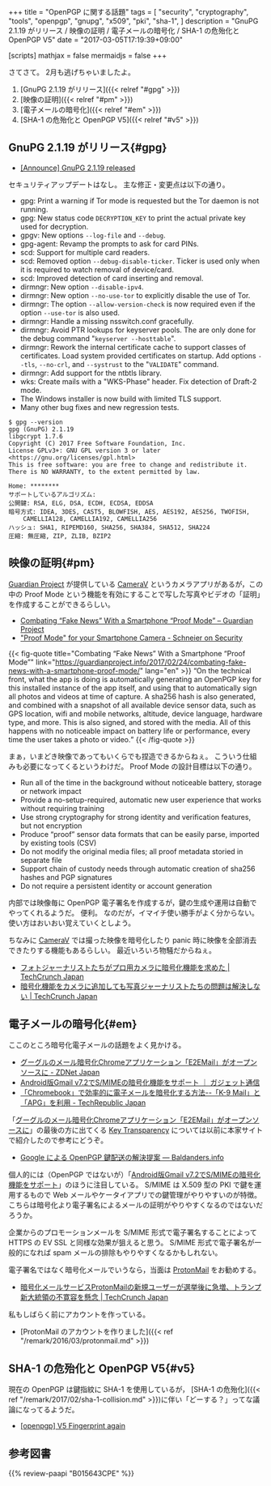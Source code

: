 +++
title = "OpenPGP に関する話題"
tags = [
  "security",
  "cryptography",
  "tools",
  "openpgp",
  "gnupg",
  "x509",
  "pki",
  "sha-1",
]
description = "GnuPG 2.1.19 がリリース / 映像の証明 / 電子メールの暗号化 / SHA-1 の危殆化と OpenPGP V5"
date = "2017-03-05T17:19:39+09:00"

[scripts]
  mathjax = false
  mermaidjs = false
+++

さてさて。
2月も逃げちゃいましたよ。

1. [GnuPG 2.1.19 がリリース]({{< relref "#gpg" >}})
1. [映像の証明]({{< relref "#pm" >}})
1. [電子メールの暗号化]({{< relref "#em" >}})
1. [SHA-1 の危殆化と OpenPGP V5]({{< relref "#v5" >}})

## GnuPG 2.1.19 がリリース{#gpg}

- [[Announce] GnuPG 2.1.19 released](https://lists.gnupg.org/pipermail/gnupg-announce/2017q1/000402.html)

セキュリティアップデートはなし。
主な修正・変更点は以下の通り。

* gpg: Print a warning if Tor mode is requested but the Tor daemon is not running.
* gpg: New status code `DECRYPTION_KEY` to print the actual private key used for decryption.
* gpgv: New options `--log-file` and `--debug`.
* gpg-agent: Revamp the prompts to ask for card PINs.
* scd: Support for multiple card readers.
* scd: Removed option `--debug-disable-ticker`.  Ticker is used only when it is required to watch removal of device/card.
* scd: Improved detection of card inserting and removal.
* dirmngr: New option `--disable-ipv4`.
* dirmngr: New option `--no-use-tor` to explicitly disable the use of Tor.
* dirmngr: The option `--allow-version-check` is now required even if the option `--use-tor` is also used.
* dirmngr: Handle a missing nsswitch.conf gracefully.
* dirmngr: Avoid PTR lookups for keyserver pools.  The are only done for the debug command "`keyserver --hosttable`".
* dirmngr: Rework the internal certificate cache to support classes of certificates.  Load system provided certificates on startup.  Add options `--tls`, `--no-crl`, and `--systrust` to the "`VALIDATE`" command.
* dirmngr: Add support for the ntbtls library.
* wks: Create mails with a "WKS-Phase" header.  Fix detection of Draft-2 mode.
* The Windows installer is now build with limited TLS support.
* Many other bug fixes and new regression tests.

```text
$ gpg --version
gpg (GnuPG) 2.1.19
libgcrypt 1.7.6
Copyright (C) 2017 Free Software Foundation, Inc.
License GPLv3+: GNU GPL version 3 or later <https://gnu.org/licenses/gpl.html>
This is free software: you are free to change and redistribute it.
There is NO WARRANTY, to the extent permitted by law.

Home: ********
サポートしているアルゴリズム:
公開鍵: RSA, ELG, DSA, ECDH, ECDSA, EDDSA
暗号方式: IDEA, 3DES, CAST5, BLOWFISH, AES, AES192, AES256, TWOFISH,
    CAMELLIA128, CAMELLIA192, CAMELLIA256
ハッシュ: SHA1, RIPEMD160, SHA256, SHA384, SHA512, SHA224
圧縮: 無圧縮, ZIP, ZLIB, BZIP2
```

## 映像の証明{#pm}

[Guardian Project] が提供している [CameraV] というカメラアプリがあるが，この中の Proof Mode という機能を有効にすることで写した写真やビデオの「証明」を作成することができるらしい。

- [Combating “Fake News” With a Smartphone “Proof Mode” – Guardian Project](https://guardianproject.info/2017/02/24/combating-fake-news-with-a-smartphone-proof-mode/)
- ["Proof Mode" for your Smartphone Camera - Schneier on Security](https://www.schneier.com/blog/archives/2017/03/proof_mode_for_.html)

{{< fig-quote title="Combating “Fake News” With a Smartphone “Proof Mode”" link="https://guardianproject.info/2017/02/24/combating-fake-news-with-a-smartphone-proof-mode/" lang="en" >}}
<q>On the technical front, what the app is doing is automatically generating an OpenPGP key for this installed instance of the app itself, and using that to automatically sign all photos and videos at time of capture. A sha256 hash is also generated, and combined with a snapshot of all available device sensor data, such as GPS location, wifi and mobile networks, altitude,  device language, hardware type, and more. This is also signed, and stored with the media. All of this happens with no noticeable impact on battery life or performance, every time the user takes a photo or video.</q>
{{< /fig-quote >}}

まぁ，いまどき映像であってもいくらでも捏造できるからねぇ。
こういう仕組みも必要になってくるというわけだ。
Proof Mode の設計目標は以下の通り。

- Run all of the time in the background without noticeable battery, storage or network impact
- Provide a no-setup-required, automatic new user experience that works without requiring training
- Use strong cryptography for strong identity and verification features, but not encryption
- Produce “proof” sensor data formats that can be easily parse, imported by existing tools (CSV)
- Do not modify the original media files; all proof metadata storied in separate file
- Support chain of custody needs through automatic creation of sha256 hashes and PGP signatures
- Do not require a persistent identity or account generation

内部では映像毎に OpenPGP 電子署名を作成するが，鍵の生成や運用は自動でやってくれるようだ。
便利。
なのだが，イマイチ使い勝手がよく分からない。
使い方はおいおい覚えていくとしよう。

ちなみに [CameraV] では撮った映像を暗号化したり panic 時に映像を全部消去できたりする機能もあるらしい。
最近いろいろ物騒だからねぇ。

- [フォトジャーナリストたちがプロ用カメラに暗号化機能を求めた | TechCrunch Japan](https://techcrunch.com/2016/12/14/photojournalists-demand-encryption-light-is-giving-it-to-them/)
- [暗号化機能をカメラに追加しても写真ジャーナリストたちの問題は解決しない | TechCrunch Japan](https://techcrunch.com/2016/12/14/onpx-n-ovg-onpx-n-ovg-zber/)

## 電子メールの暗号化{#em}

ここのところ暗号化電子メールの話題をよく見かける。

- [グーグルのメール暗号化Chromeアプリケーション「E2EMail」がオープンソースに - ZDNet Japan](https://japan.zdnet.com/article/35097359/)
- [Android版Gmail v7.2でS/MIMEの暗号化機能をサポート ｜ ガジェット通信](http://getnews.jp/archives/1638152)
- [「Chromebook」で効率的に電子メールを暗号化する方法--「K-9 Mail」と「APG」を利用 - TechRepublic Japan](https://japan.techrepublic.com/article/35097236.htm)

「[グーグルのメール暗号化Chromeアプリケーション「E2EMail」がオープンソースに](https://japan.zdnet.com/article/35097359/)」の最後の方に出てくる [Key Transparency](https://security.googleblog.com/2017/01/security-through-transparency.html "Google Online Security Blog: Security Through Transparency") については以前に本家サイトで紹介したので参考にどうぞ。

- [Google による OpenPGP 鍵配送の解決提案 — Baldanders.info](https://baldanders.info/blog/000785/)

個人的には（OpenPGP ではないが）「[Android版Gmail v7.2でS/MIMEの暗号化機能をサポート](http://getnews.jp/archives/1638152)」のほうに注目している。
S/MIME は X.509 型の PKI で鍵を運用するもので Web メールやケータイアプリでの鍵管理がやりやすいのが特徴。
こちらは暗号化より電子署名によるメールの証明がやりやすくなるのではないだろうか。

企業からのプロモーションメールを S/MIME 形式で電子署名することによって HTTPS の EV SSL と同様な効果が狙えると思う。
S/MIME 形式で電子署名が一般的になれば spam メールの排除もやりやすくなるかもしれない。

電子署名ではなく暗号化メールでいうなら，当面は [ProtonMail](https://protonmail.com/ "Secure email: ProtonMail is free encrypted email.") をお勧めする。

- [暗号化メールサービスProtonMailの新規ユーザーが選挙後に急増、トランプ新大統領の不寛容を懸念 | TechCrunch Japan](https://techcrunch.com/2016/11/11/signups-for-encrypted-mail-client-protonmail-double-after-election/)

私もしばらく前にアカウントを作っている。

- [ProtonMail のアカウントを作りました]({{< ref "/remark/2016/03/protonmail.md" >}})

## SHA-1 の危殆化と OpenPGP V5{#v5}

現在の OpenPGP は鍵指紋に SHA-1 を使用しているが， [SHA-1 の危殆化]({{< ref "/remark/2017/02/sha-1-collision.md" >}})に伴い「どーする？」ってな議論になってるようだ。

- [[openpgp] V5 Fingerprint again](https://mailarchive.ietf.org/arch/msg/openpgp/_uV_coJ0CYayv_2ptJMuSraJhws)

[GnuPG]: https://gnupg.org/ "The GNU Privacy Guard"
[Guardian Project]: https://guardianproject.info/ "Guardian Project – People, Apps and Code You Can Trust"
[CameraV]: https://guardianproject.info/apps/camerav/ "CameraV: Secure Verifiable Photo & Video Camera – Guardian Project"

## 参考図書

{{% review-paapi "B015643CPE" %}} <!-- 暗号技術入門 第3版 -->
